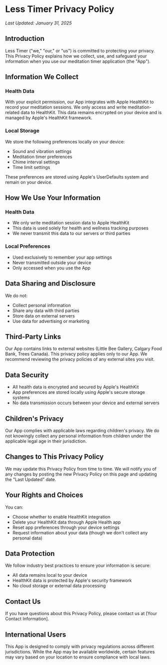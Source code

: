 # Less Timer Privacy Policy

*Last Updated: January 31, 2025*

## Introduction

Less Timer ("we," "our," or "us") is committed to protecting your privacy. This Privacy Policy explains how we collect, use, and safeguard your information when you use our meditation timer application (the "App").

## Information We Collect

### Health Data

With your explicit permission, our App integrates with Apple HealthKit to record your meditation sessions. We only access and write meditation-related data to HealthKit. This data remains encrypted on your device and is managed by Apple's HealthKit framework.

### Local Storage

We store the following preferences locally on your device:

* Sound and vibration settings
* Meditation timer preferences
* Chime interval settings
* Time limit settings

These preferences are stored using Apple's UserDefaults system and remain on your device.

## How We Use Your Information

### Health Data

* We only write meditation session data to Apple HealthKit
* This data is used solely for health and wellness tracking purposes
* We never transmit this data to our servers or third parties

### Local Preferences

* Used exclusively to remember your app settings
* Never transmitted outside your device
* Only accessed when you use the App

## Data Sharing and Disclosure

We do not:

* Collect personal information
* Share any data with third parties
* Store data on external servers
* Use data for advertising or marketing

## Third-Party Links

Our App contains links to external websites (Little Bee Gallery, Calgary Food Bank, Trees Canada). This privacy policy applies only to our App. We recommend reviewing the privacy policies of any external sites you visit.

## Data Security

* All health data is encrypted and secured by Apple's HealthKit
* App preferences are stored locally using Apple's secure storage systems
* No data transmission occurs between your device and external servers

## Children's Privacy

Our App complies with applicable laws regarding children's privacy. We do not knowingly collect any personal information from children under the applicable legal age in their jurisdiction.

## Changes to This Privacy Policy

We may update this Privacy Policy from time to time. We will notify you of any changes by posting the new Privacy Policy on this page and updating the "Last Updated" date.

## Your Rights and Choices

You can:

* Choose whether to enable HealthKit integration
* Delete your HealthKit data through Apple Health app
* Reset app preferences through your device settings
* Request information about your data (though we don't collect any personal data)

## Data Protection

We follow industry best practices to ensure your information is secure:

* All data remains local to your device
* HealthKit data is protected by Apple's security framework
* No cloud storage or external data processing

## Contact Us

If you have questions about this Privacy Policy, please contact us at [Your Contact Information].

## International Users

This App is designed to comply with privacy regulations across different jurisdictions. While the App may be available worldwide, certain features may vary based on your location to ensure compliance with local laws.
